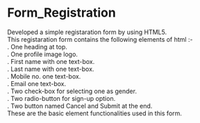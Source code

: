 # Form_Registration

Developed a simple registaration form by using HTML5. <br>
This registaration form contains the following elements of html :-<br>
. One heading at top.<br>
. One profile image logo.<br>
. First name with one text-box. <br>
. Last name with one text-box.<br>
. Mobile no. one text-box.<br>
. Email one text-box.<br>
. Two check-box for selecting one as gender.<br>
. Two radio-button for sign-up option.<br>
. Two button named Cancel and Submit at the end.<br>
These are the basic element functionalities used in this form.
